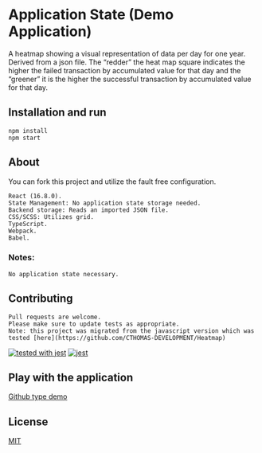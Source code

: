 # Application State (Demo Application)

A heatmap showing a visual representation of data per day for one year. Derived from a json file.
The “redder” the heat map square indicates the higher the failed transaction by accumulated value for that day and the “greener” it is the higher the successful transaction by accumulated value for that day.

## Installation and run

```
npm install
npm start
```
## About
You can fork this project and utilize the fault free configuration.
```
React (16.8.0).
State Management: No application state storage needed.
Backend storage: Reads an imported JSON file.
CSS/SCSS: Utilizes grid.
TypeScript.
Webpack.
Babel.
```
### Notes: 
```
No application state necessary.
```
## Contributing
```
Pull requests are welcome.
Please make sure to update tests as appropriate.
Note: this project was migrated from the javascript version which was tested [here](https://github.com/CTHOMAS-DEVELOPMENT/Heatmap)
```
[![tested with jest](https://img.shields.io/badge/tested_with-jest-99424f.svg)](https://github.com/facebook/jest) [![jest](https://jestjs.io/img/jest-badge.svg)](https://github.com/facebook/jest)

## Play with the application
[Github type demo](http://heatmapts.surge.sh/)

## License
[MIT](https://choosealicense.com/licenses/mit/)


